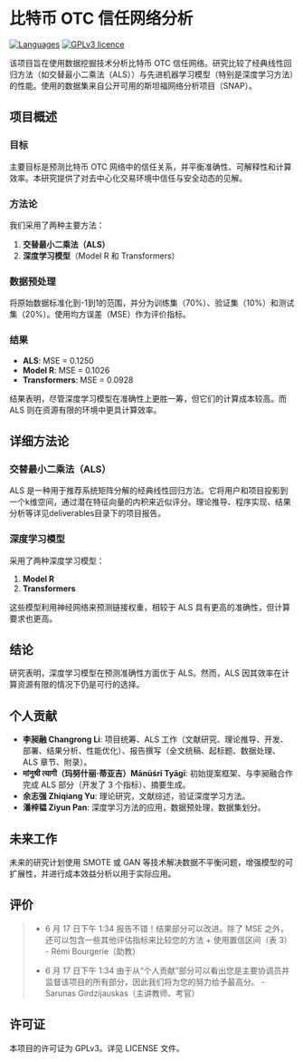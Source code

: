 # 比特币 OTC 信任网络分析

[![Languages](https://img.shields.io/badge/English-en-004791.svg)](README.md)
[![GPLv3 licence](https://img.shields.io/badge/license-GPLv3-lightgrey.svg)](LICENSE)

该项目旨在使用数据挖掘技术分析比特币 OTC 信任网络。研究比较了经典线性回归方法（如交替最小二乘法（ALS））与先进机器学习模型（特别是深度学习方法）的性能。使用的数据集来自公开可用的斯坦福网络分析项目（SNAP）。

## 项目概述

### 目标

主要目标是预测比特币 OTC 网络中的信任关系，并平衡准确性、可解释性和计算效率。本研究提供了对去中心化交易环境中信任与安全动态的见解。

### 方法论

我们采用了两种主要方法：

1. **交替最小二乘法（ALS）**
2. **深度学习模型**（Model R 和 Transformers）

### 数据预处理

将原始数据标准化到-1到1的范围，并分为训练集（70%）、验证集（10%）和测试集（20%）。使用均方误差（MSE）作为评价指标。

### 结果

- **ALS**: MSE = 0.1250
- **Model R**: MSE = 0.1026
- **Transformers**: MSE = 0.0928

结果表明，尽管深度学习模型在准确性上更胜一筹，但它们的计算成本较高。而 ALS 则在资源有限的环境中更具计算效率。

## 详细方法论

### 交替最小二乘法（ALS）

ALS 是一种用于推荐系统矩阵分解的经典线性回归方法。它将用户和项目投影到一个k维空间，通过潜在特征向量的内积来近似评分。理论推导、程序实现、结果分析等详见deliverables目录下的项目报告。

### 深度学习模型

采用了两种深度学习模型：

1. **Model R**
2. **Transformers**

这些模型利用神经网络来预测链接权重，相较于 ALS 具有更高的准确性，但计算要求也更高。

## 结论

研究表明，深度学习模型在预测准确性方面优于 ALS。然而，ALS 因其效率在计算资源有限的情况下仍是可行的选择。

## 个人贡献

- **李昶融 Changrong Li**: 项目统筹、ALS 工作（文献研究、理论推导、开发、部署、结果分析、性能优化）、报告撰写（全文统稿、起标题、数据处理、ALS 章节、附录）。
- **मांनुश्री त्यागी（玛努什丽·蒂亚吉）Mānūśrī Tyāgī**: 初始提案框架、与李昶融合作完成 ALS 部分（开发了 3 个指标）、摘要生成。
- **余志强 Zhiqiang Yu**: 理论研究，文献综述，验证深度学习方法。
- **潘梓韫 Ziyun Pan**: 深度学习方法的应用，数据预处理，数据集划分。

## 未来工作

未来的研究计划使用 SMOTE 或 GAN 等技术解决数据不平衡问题，增强模型的可扩展性，并进行成本效益分析以用于实际应用。

## 评价

> - 6 月 17 日下午 1:34
> 报告不错！结果部分可以改进。除了 MSE 之外，还可以包含一些其他评估指标来比较您的方法 + 使用置信区间（表 3） - Rémi Bourgerie（助教）
> 
> - 6 月 17 日下午 1:34
> 由于从“个人贡献”部分可以看出您是主要协调员并监督该项目的所有部分，因此我们将为您的努力给予最高分。 - Sarunas Girdzijauskas（主讲教师、考官）

## 许可证

本项目的许可证为 GPLv3。详见 LICENSE 文件。